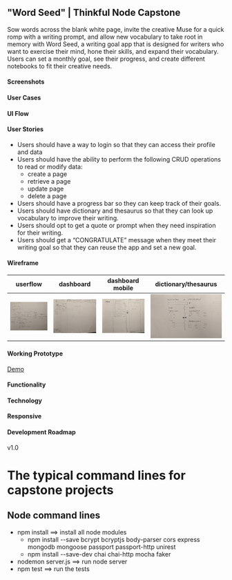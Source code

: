 ## "Word Seed" | Thinkful Node Capstone
Sow words across the blank white page, invite the creative Muse for a quick romp with a writing prompt, and allow new vocabulary to take root in memory with Word Seed, a writing goal app that is designed for writers who want to exercise their mind, hone their skills, and expand their vocabulary. Users can set a monthly goal, see their progress, and create different notebooks to fit their creative needs.

#### Screenshots

#### User Cases

#### UI Flow

#### User Stories
* Users should have a way to login so that they can access their profile and data
* Users should have the ability to perform the following CRUD operations to read or modify data:
    * create a page
    * retrieve a page
    * update page
    * delete a page
* Users should have a progress bar so they can keep track of their goals.
* Users should have dictionary and thesaurus so that they can look up vocabulary to improve their writing.
* Users should opt to get a quote or prompt when they need inspiration for their writing.
* Users should get a “CONGRATULATE” message when they meet their writing goal so that they can reuse the app and set a new goal.

#### Wireframe


|  userflow  | dashboard   |  dashboard mobile  |  dictionary/thesaurus  |
| -- | -- | -- | -- |
| <img src="./github-images/wc-user-flow.jpg" alt="userflow" width="600"/> | <img src="./github-images/wc-dashboard.jpg" alt="dashboard" width="600"/> |  <img src="./github-images/wc-mobile-dashboard.jpg" alt="dashboard mobile" width="600"/> | <img src="./github-images/wc-dictionary.jpg" alt="dashboard/thesaurus" width="600"/>



#### Working Prototype
[Demo](https://writers-challenge.herokuapp.com/)

#### Functionality

#### Technology

#### Responsive

#### Development Roadmap
v1.0

#  The typical command lines for capstone projects

## Node command lines
* npm install ==> install all node modules
    * npm install --save bcrypt bcryptjs body-parser cors express mongodb mongoose passport passport-http unirest
    * npm install --save-dev chai chai-http mocha faker
* nodemon server.js ==> run node server
* npm test ==> run the tests